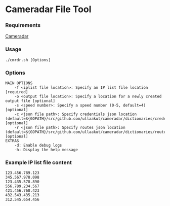 # Cameradar File Tool

### Requirements
[Cameradar](https://github.com/ullaakut/cameradar)

### Usage
```
./cmrdr.sh [Options]
```

### Options
```
MAIN OPTIONS
    -f <iplist file location>: Specify an IP list file location [required]
    -o <output file location>: Specify a location for a newly created output file [optional]
    -s <speed number>: Specify a speed number (0-5, default=4) [optional]
    -c <json file path>: Specify credentials json location (default=${GOPATH}/src/github.com/ullaakut/cameradar/dictionaries/credentials.json) [optional]
    -r <json file path>: Specify routes json location (default=${GOPATH}/src/github.com/ullaakut/cameradar/dictionaries/routes) [optional]
EXTRAS
    -d: Enable debug logs
    -h: Display the help message
```

### Example IP list file content
```
123.456.789.123
345.567.978.098
123.435.578.890
556.789.234.567
421.456.768.423
432.543.435.213
312.545.654.456
```
